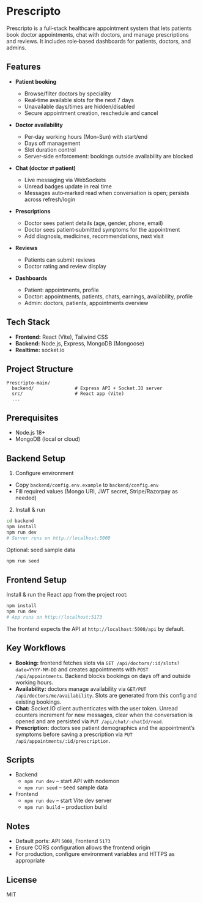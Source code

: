 # Prescripto

Prescripto is a full‑stack healthcare appointment system that lets patients book doctor appointments, chat with doctors, and manage prescriptions and reviews. It includes role‑based dashboards for patients, doctors, and admins.

## Features

- **Patient booking**
  - Browse/filter doctors by speciality
  - Real‑time available slots for the next 7 days
  - Unavailable days/times are hidden/disabled
  - Secure appointment creation, reschedule and cancel

- **Doctor availability**
  - Per‑day working hours (Mon–Sun) with start/end
  - Days off management
  - Slot duration control
  - Server‑side enforcement: bookings outside availability are blocked

- **Chat (doctor ⇄ patient)**
  - Live messaging via WebSockets
  - Unread badges update in real time
  - Messages auto‑marked read when conversation is open; persists across refresh/login

- **Prescriptions**
  - Doctor sees patient details (age, gender, phone, email)
  - Doctor sees patient‑submitted symptoms for the appointment
  - Add diagnosis, medicines, recommendations, next visit

- **Reviews**
  - Patients can submit reviews
  - Doctor rating and review display

- **Dashboards**
  - Patient: appointments, profile
  - Doctor: appointments, patients, chats, earnings, availability, profile
  - Admin: doctors, patients, appointments overview

## Tech Stack

- **Frontend:** React (Vite), Tailwind CSS
- **Backend:** Node.js, Express, MongoDB (Mongoose)
- **Realtime:** socket.io

## Project Structure

```
Prescripto-main/
  backend/               # Express API + Socket.IO server
  src/                   # React app (Vite)
  ...
```

## Prerequisites

- Node.js 18+
- MongoDB (local or cloud)

## Backend Setup

1) Configure environment
- Copy `backend/config.env.example` to `backend/config.env`
- Fill required values (Mongo URI, JWT secret, Stripe/Razorpay as needed)

2) Install & run
```bash
cd backend
npm install
npm run dev
# Server runs on http://localhost:5000
```

Optional: seed sample data
```bash
npm run seed
```

## Frontend Setup

Install & run the React app from the project root:
```bash
npm install
npm run dev
# App runs on http://localhost:5173
```

The frontend expects the API at `http://localhost:5000/api` by default.

## Key Workflows

- **Booking:** frontend fetches slots via `GET /api/doctors/:id/slots?date=YYYY-MM-DD` and creates appointments with `POST /api/appointments`. Backend blocks bookings on days off and outside working hours.
- **Availability:** doctors manage availability via `GET/PUT /api/doctors/me/availability`. Slots are generated from this config and existing bookings.
- **Chat:** Socket.IO client authenticates with the user token. Unread counters increment for new messages, clear when the conversation is opened and are persisted via `PUT /api/chat/:chatId/read`.
- **Prescription:** doctors see patient demographics and the appointment’s symptoms before saving a prescription via `PUT /api/appointments/:id/prescription`.

## Scripts

- Backend
  - `npm run dev` – start API with nodemon
  - `npm run seed` – seed sample data
- Frontend
  - `npm run dev` – start Vite dev server
  - `npm run build` – production build

## Notes

- Default ports: API `5000`, Frontend `5173`
- Ensure CORS configuration allows the frontend origin
- For production, configure environment variables and HTTPS as appropriate

## License

MIT





